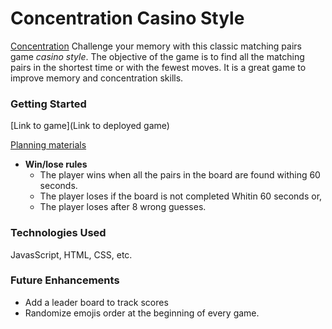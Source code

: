 # Concentration Casino Style

[Concentration](./images/Concentration-casinoStyle.jpg)
Challenge your memory with this classic matching pairs game _casino_ _style_. The objective of the game is to find all the matching pairs in the shortest time or with the fewest moves. It is a great game to improve memory and concentration skills. 



### Getting Started 
[Link to game](Link to deployed game)

[Planning materials](./project-planning/Concentration-Casino-Style.pdf)

* __Win/lose rules__
    * The player wins when all the pairs in the board are found withing 60 seconds.
    * The player loses if the board is not completed Whitin 60 seconds or,
    * The player loses after 8 wrong guesses.


### Technologies Used
JavasScript, HTML, CSS, etc. 

### Future Enhancements
* Add a leader board to track scores
* Randomize emojis order at the beginning of every game.  
